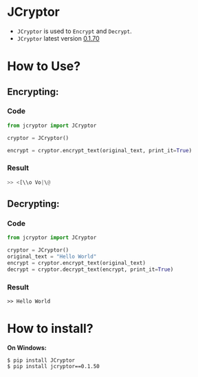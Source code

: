 # JCryptor

* `JCryptor` is used to `Encrypt` and `Decrypt`.
* `JCryptor` latest version [0.1.70](https://github.com/ScripNewbie/JCryptor/tree/main)


# How to Use?

## Encrypting:
### Code
```python
from jcryptor import JCryptor

cryptor = JCryptor()

encrypt = cryptor.encrypt_text(original_text, print_it=True)
```
### Result
```python
>> <[\\o Vo|\@
```

## Decrypting:
### Code
```python
from jcryptor import JCryptor

cryptor = JCryptor()
original_text = "Hello World"
encrypt = cryptor.encrypt_text(original_text)
decrypt = cryptor.decrypt_text(encrypt, print_it=True)
```
### Result
```
>> Hello World
```
 
# How to install?
 
**On Windows:**
```
$ pip install JCryptor
$ pip install jcryptor==0.1.50
```
